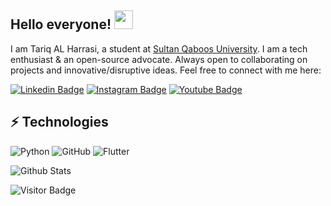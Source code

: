 ## Hello everyone! <img src="https://raw.githubusercontent.com/aemmadi/aemmadi/master/wave.gif" width="30">

I am Tariq AL Harrasi, a student at [Sultan Qaboos University](https://www.squ.edu.om/). I am a tech enthusiast & an open-source advocate. Always open to collaborating on projects and innovative/disruptive ideas. Feel free to connect with me here:

[![Linkedin Badge](https://img.shields.io/badge/-tariq_alharrasi-blue?style=flat-square&logo=Linkedin&logoColor=white&link=https://www.linkedin.com/in/tariq-alharrasi/)](https://www.linkedin.com/in/tariq-alharrasi/)
[![Instagram Badge](https://img.shields.io/badge/-tariq_alharrasi-purple?style=flat-square&logo=instagram&logoColor=white&link=https://instagram.com/tariq_alharrasi/)](https://www.instagram.com/tariq_alharrasi/)
[![Youtube Badge](https://img.shields.io/badge/-tariq_alharrasi-darkred?style=flat-square&logo=youtube&logoColor=white&link=https://www.youtube.com/channel/UCPLukRgWaEnnPwYvZjaVblg)]([https://www.youtube.com/c/koolkanna](https://www.youtube.com/channel/UCPLukRgWaEnnPwYvZjaVblg))


## ⚡ Technologies
![Python](https://img.shields.io/badge/-Python-black?style=flat-square&logo=Python)
![GitHub](https://img.shields.io/badge/-GitHub-181717?style=flat-square&logo=github)
![Flutter](https://img.shields.io/badge/-Flutter-181717?style=flat-square&logo=flutter&color=02569B)


<!--
![JavaScript](https://img.shields.io/badge/-JavaScript-black?style=flat-square&logo=javascript)
![Nodejs](https://img.shields.io/badge/-Nodejs-black?style=flat-square&logo=Node.js)
![React](https://img.shields.io/badge/-React-black?style=flat-square&logo=react)
![Java](https://img.shields.io/badge/-java-E34A86?style=flat-square&logo=java)
![C++](https://img.shields.io/badge/-C++-00599C?style=flat-square&logo=c)
![HTML5](https://img.shields.io/badge/-HTML5-E34F26?style=flat-square&logo=html5&logoColor=white)
![CSS3](https://img.shields.io/badge/-CSS3-1572B6?style=flat-square&logo=css3)
![Bootstrap](https://img.shields.io/badge/-Bootstrap-563D7C?style=flat-square&logo=bootstrap)
![TypeScript](https://img.shields.io/badge/-TypeScript-007ACC?style=flat-square&logo=typescript)
![MongoDB](https://img.shields.io/badge/-MongoDB-black?style=flat-square&logo=mongodb)
![Redis](https://img.shields.io/badge/-Redis-black?style=flat-square&logo=Redis)
![ElasticSearch](https://img.shields.io/badge/-ElasticSearch-005571?style=flat-square&logo=elasticsearch)
![GraphQL](https://img.shields.io/badge/-GraphQL-E10098?style=flat-square&logo=graphql)
![Apollo GraphQL](https://img.shields.io/badge/-Apollo%20GraphQL-311C87?style=flat-square&logo=apollo-graphql)
![PostgreSQL](https://img.shields.io/badge/-PostgreSQL-336791?style=flat-square&logo=postgresql)
![MySQL](https://img.shields.io/badge/-MySQL-black?style=flat-square&logo=mysql)
![Heroku](https://img.shields.io/badge/-Heroku-430098?style=flat-square&logo=heroku)
![Docker](https://img.shields.io/badge/-Docker-black?style=flat-square&logo=docker)
![DigitalOcean](https://img.shields.io/badge/-Digital%20Ocean-darkblue?style=flat-square&logo=digitalocean)
![Amazon AWS](https://img.shields.io/badge/Amazon%20AWS-232F3E?style=flat-square&logo=amazon-aws)
![Microsoft Azure](https://img.shields.io/badge/Microsoft%20Azure-232F7E?style=flat-square&logo=microsoft-azure)
![Google Cloud](https://img.shields.io/badge/Google%20Cloud-black?style=flat-square&logo=google-cloud)
![Git](https://img.shields.io/badge/-Git-black?style=flat-square&logo=git)
![GitLab](https://img.shields.io/badge/-GitLab-FCA121?style=flat-square&logo=gitlab)
![BitBucket](https://img.shields.io/badge/-BitBucket-darkblue?style=flat-square&logo=bitbucket)
![Raspberry Pi](https://img.shields.io/badge/-Raspberry%20Pi-C51A4A?style=flat-square&logo=Raspberry-Pi)
-->
![Github Stats](https://github-readme-stats.vercel.app/api?username=Tariqalharrasi&count_private=true&show_icons=true&include_all_commits=true)

![Visitor Badge](https://visitor-badge.laobi.icu/badge?page_id=Tariqalharrasi.Tariqalharrasi)
